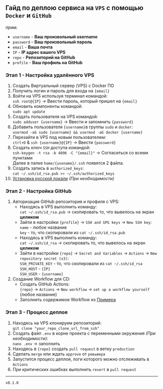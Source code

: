 ## Гайд по деплою сервиса на `VPS` с помощью `Docker` и `GitHub`

*прим.*
- `username` - **Ваш произвольный username**
- `password` - **Ваш произвольный пароль**
- `email` - **Ваша почта**
- `IP` - **IP адрес вашего VPS**
- `repo` - **Репозиторий на GitHub**
- `profile` - **Ваш профиль на GitHub**

### Этап 1 - Настройка удалённого VPS
1. Создать Виртуальный сервер (VPS) с Docker ПО
2. Получить логин и пароль для входа на `{email}`
3. Войти на VPS используя терминал командой:  
`ssh root@{IP}` -> Ввести пароль, который пришел на `{email}`
4. Обновить компоненты командой:  
`sudo apt update`
5. Создать пользователя на VPS командой:  
`sudo adduser {username}` -> Ввести и запомнить `{password}`
6. Добавить пользователя `{username}`в группы `sudo` и `docker`:  
`usermod -aG sudo {username} && usermod -aG docker {username}`  
7. Перезайти в VPS под новым пользователем:  
`ctrl+D` & `ssh {username}@{IP}` -> Ввести `{password}`
8. Создать ключ `SSH` доступа командой:  
`ssh-keygen -t rsa -b 4096 -C "{email}"` -> Cогласиться со всеми пунктами   
Далее в папке `home/{usename}/.ssh` появятся 2 файла. 
9. Создать запись в `authorized_keys`:  
`cat ~/.ssh/id_rsa.pub >> ~/.ssh/authorized_keys`
10. [Установка русской локали](https://github.com/jespy666/guides-more/blob/main/guides/deploy%26vps/SETUP_RU_LOCALE_ON_VPS.mdhttps://github.com/jespy666/guides-more/blob/main/guides/deploy%26vps/SETUP_RU_LOCALE_ON_VPS.md) *(При необходимости)*

### Этап 2 - Настройка GitHub
1. Авторизация GitHub репозитория и профиля с VPS:
   - Находясь в VPS выполнить команду:  
       `cat ~/.ssh/id_rsa.pub` -> скопировать то, что вывелось на экран **целиком**
   - Зайти в настройки `{profile}` -> `SSH and GPG keys` -> `New SSH key`:  
       `name` - любое название  
       `key` - то, что скопировали из `cat ~/.ssh/id_rsa.pub`
   - Находясь в VPS выполнить команду:  
       `cat ~/.ssh/id_rsa` -> скопировать то, что вывелось на экран **целиком**
   - Зайти в настройки `{repo}` -> `Secret and Variables` -> `Actions` -> `New repository secret (x3)`:  
       `SSH_PRIVATE_KEY` - то, что скопировали из `cat ~/.ssh/id_rsa`  
       `SSH_HOST` - `{IP}`  
       `SSH_USER` - `{username}`
2. Создание Workflow для CD:
   - Создать GitHub Actions:  
       `{repo}` -> `Actions` -> `New workflow` -> `set up a workflow yourself` (любое название)
   - Заполнить содержимое Workflow из [Примера](https://github.com/jespy666/guides-more/blob/main/pipelines/deploy_on_vps.yml)

### Этап 3 - Процесс деплоя
1. Находясь на VPS клонируем репозиторий:  
`git clone "your_repo_clone_url_from_ssh"`
2. Создать файл `.env` в корне проекта с переменными окружения *(При необходимости)*:  
`nano .env` -> заполнить
3. Находясь в `{repo}` создать `pull request` в ветку `production`
4. Сделать `merge` или ждать `approve` от `ревьюера`
5. Запустится процесс деплоя, логи которого можно отслеживать в `Actions`
6. При критических ошибках выполнить `revert` в `pull request`

___
`v0.1.0`
